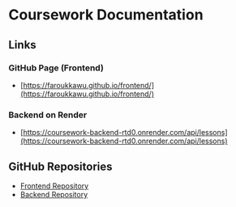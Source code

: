 # Coursework Documentation

## Links

### GitHub Page (Frontend)
- [https://faroukkawu.github.io/frontend/](https://faroukkawu.github.io/frontend/)
  
### Backend on Render
- [https://coursework-backend-rtd0.onrender.com/api/lessons](https://coursework-backend-rtd0.onrender.com/api/lessons)

## GitHub Repositories

- [Frontend Repository](https://github.com/Faroukkawu/frontend)
- [Backend Repository](https://github.com/Faroukkawu/backend)

